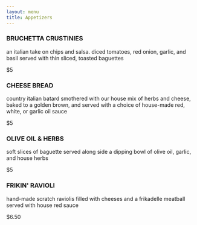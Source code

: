 ```yaml
---
layout: menu
title: Appetizers
---
```


<section>
      <!-- APPETIZERS -->
    <div class="menu-item">
      <h3>BRUCHETTA CRUSTINIES</h3>
      <p>an italian take on chips and salsa. diced tomatoes, red onion, garlic, and basil served with thin sliced, toasted baguettes</p>
      <span class="price">$5</span>
    </div>
    <div class="menu-item">
      <h3>CHEESE BREAD</h3>
      <p>country italian batard smothered with our house mix of herbs and cheese, baked to a golden brown, and served with a choice of house-made red, white, or garlic oil sauce</p>
      <span class="price">$5</span>
    </div>
    <div class="menu-item">
      <h3>OLIVE OIL &amp; HERBS</h3>
      <p>soft slices of baguette served along side a dipping bowl of olive oil, garlic, and house herbs</p>
      <span class="price">$5</span>
    </div>
    <div class="menu-item">
      <h3>FRIKIN' RAVIOLI</h3>
      <p>hand-made scratch raviolis filled with cheeses and a frikadelle meatball served with house red sauce</p>
      <span class="price">$6.50</span>
    </div>
  </section>